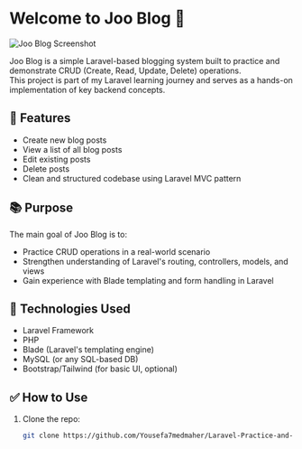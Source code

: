 # Welcome to Joo Blog 📝
![Joo Blog Screenshot](CRUD/jooblog.png)

Joo Blog is a simple Laravel-based blogging system built to practice and demonstrate CRUD (Create, Read, Update, Delete) operations.  
This project is part of my Laravel learning journey and serves as a hands-on implementation of key backend concepts.

## 🔧 Features

- Create new blog posts
- View a list of all blog posts
- Edit existing posts
- Delete posts
- Clean and structured codebase using Laravel MVC pattern

## 📚 Purpose

The main goal of Joo Blog is to:

- Practice CRUD operations in a real-world scenario
- Strengthen understanding of Laravel's routing, controllers, models, and views
- Gain experience with Blade templating and form handling in Laravel

## 🚀 Technologies Used

- Laravel Framework
- PHP
- Blade (Laravel's templating engine)
- MySQL (or any SQL-based DB)
- Bootstrap/Tailwind (for basic UI, optional)

## ✅ How to Use

1. Clone the repo:
   ```bash
   git clone https://github.com/Yousefa7medmaher/Laravel-Practice-and-Projects.git
